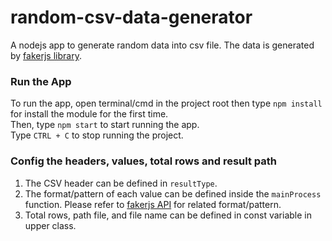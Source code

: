 # random-csv-data-generator

A nodejs app to generate random data into csv file. The data is generated by [fakerjs library](https://fakerjs.dev/).

### Run the App

To run the app, open terminal/cmd in the project root then type `npm install` for install the module for the first time.<br>
Then, type `npm start` to start running the app.<br>
Type `CTRL + C` to stop running the project.

### Config the headers, values, total rows and result path

1. The CSV header can be defined in `resultType`.
2. The format/pattern of each value can be defined inside the `mainProcess` function. Please refer to [fakerjs API](https://fakerjs.dev/api/) for related format/pattern.
3. Total rows, path file, and file name can be defined in const variable in upper class.
